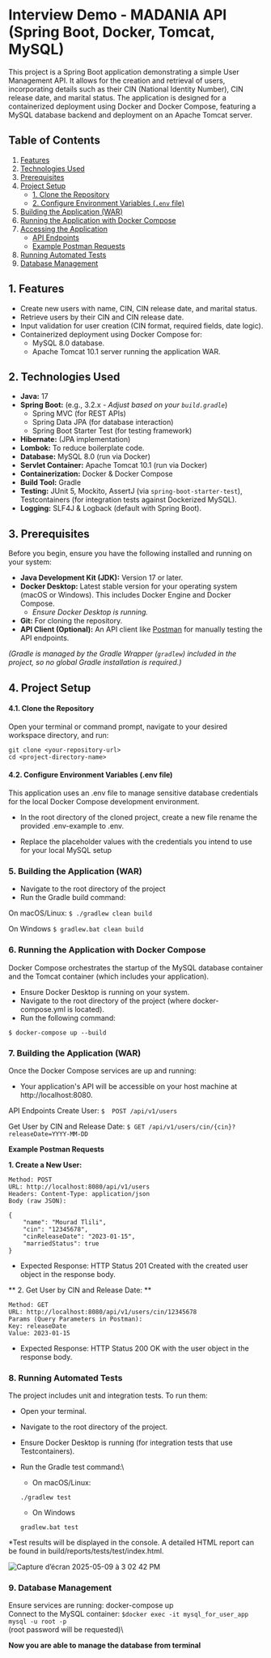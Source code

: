 # Interview Demo - MADANIA API (Spring Boot, Docker, Tomcat, MySQL)

This project is a Spring Boot application demonstrating a simple User Management API. It allows for the creation and retrieval of users, incorporating details such as their CIN (National Identity Number), CIN release date, and marital status. The application is designed for a containerized deployment using Docker and Docker Compose, featuring a MySQL database backend and deployment on an Apache Tomcat server.

## Table of Contents

1.  [Features](#features)
2.  [Technologies Used](#technologies-used)
3.  [Prerequisites](#prerequisites)
4.  [Project Setup](#project-setup)
    * [1. Clone the Repository](#1-clone-the-repository)
    * [2. Configure Environment Variables (`.env` file)](#2-configure-environment-variables-env-file)
5.  [Building the Application (WAR)](#building-the-application-war)
6.  [Running the Application with Docker Compose](#running-the-application-with-docker-compose)
7.  [Accessing the Application](#accessing-the-application)
    * [API Endpoints](#api-endpoints)
    * [Example Postman Requests](#example-postman-requests)
8.  [Running Automated Tests](#running-automated-tests)
9. [Database Management](#database-management)

## 1. Features

* Create new users with name, CIN, CIN release date, and marital status.
* Retrieve users by their CIN and CIN release date.
* Input validation for user creation (CIN format, required fields, date logic).
* Containerized deployment using Docker Compose for:
    * MySQL 8.0 database.
    * Apache Tomcat 10.1 server running the application WAR.

## 2. Technologies Used

* **Java:** 17
* **Spring Boot:** (e.g., 3.2.x - *Adjust based on your `build.gradle`*)
    * Spring MVC (for REST APIs)
    * Spring Data JPA (for database interaction)
    * Spring Boot Starter Test (for testing framework)
* **Hibernate:** (JPA implementation)
* **Lombok:** To reduce boilerplate code.
* **Database:** MySQL 8.0 (run via Docker)
* **Servlet Container:** Apache Tomcat 10.1 (run via Docker)
* **Containerization:** Docker & Docker Compose
* **Build Tool:** Gradle
* **Testing:** JUnit 5, Mockito, AssertJ (via `spring-boot-starter-test`), Testcontainers (for integration tests against Dockerized MySQL).
* **Logging:** SLF4J & Logback (default with Spring Boot).

## 3. Prerequisites

Before you begin, ensure you have the following installed and running on your system:

* **Java Development Kit (JDK):** Version 17 or later.
* **Docker Desktop:** Latest stable version for your operating system (macOS or Windows). This includes Docker Engine and Docker Compose.
    * *Ensure Docker Desktop is running.*
* **Git:** For cloning the repository.
* **API Client (Optional):** An API client like [Postman](https://www.postman.com/downloads/) for manually testing the API endpoints.

*(Gradle is managed by the Gradle Wrapper (`gradlew`) included in the project, so no global Gradle installation is required.)*

## 4. Project Setup

#### 4.1. Clone the Repository

Open your terminal or command prompt, navigate to your desired workspace directory, and run:

```$
git clone <your-repository-url>
cd <project-directory-name>
```

#### 4.2. Configure Environment Variables (.env file)

This application uses an .env file to manage sensitive database credentials for the local Docker Compose development environment.

* In the root directory of the cloned project, create a new file rename the provided .env-example to .env.

* Replace the placeholder values with the credentials you intend to use for your local MySQL setup

### 5. Building the Application (WAR)

* Navigate to the root directory of the project
* Run the Gradle build command:

On macOS/Linux:
```$ ./gradlew clean build ```

On Windows
```$ gradlew.bat clean build ```

### 6. Running the Application with Docker Compose

Docker Compose orchestrates the startup of the MySQL database container and the Tomcat container (which includes your application).

* Ensure Docker Desktop is running on your system.
* Navigate to the root directory of the project (where docker-compose.yml is located).
* Run the following command:

```$ docker-compose up --build ```

### 7. Building the Application (WAR)
Once the Docker Compose services are up and running:

* Your application's API will be accessible on your host machine at http://localhost:8080.

API Endpoints
Create User: ```$  POST /api/v1/users ```

Get User by CIN and Release Date: ```$ GET /api/v1/users/cin/{cin}?releaseDate=YYYY-MM-DD```

 **Example Postman Requests**

**1. Create a New User:**
```$
Method: POST
URL: http://localhost:8080/api/v1/users
Headers: Content-Type: application/json
Body (raw JSON):
```
```$
{
    "name": "Mourad Tlili",
    "cin": "12345678",
    "cinReleaseDate": "2023-01-15",
    "marriedStatus": true
}
```

* Expected Response: HTTP Status 201 Created with the created user object in the response body.

** 2. Get User by CIN and Release Date: **

```$
Method: GET
URL: http://localhost:8080/api/v1/users/cin/12345678
Params (Query Parameters in Postman):
Key: releaseDate
Value: 2023-01-15
```
* Expected Response: HTTP Status 200 OK with the user object in the response body. 

### 8. Running Automated Tests

The project includes unit and integration tests. To run them:

* Open your terminal.
* Navigate to the root directory of the project.
* Ensure Docker Desktop is running (for integration tests that use Testcontainers).
* Run the Gradle test command:\

    * On macOS/Linux:

    ```$
    ./gradlew test
    ```

    * On Windows 
    ```$
    gradlew.bat test
    ```

*Test results will be displayed in the console. A detailed HTML report can be found in build/reports/tests/test/index.html.

![Capture d’écran 2025-05-09 à 3 02 42 PM](https://github.com/user-attachments/assets/2cacc1cd-fdd1-41b3-8f60-1fec0bf1ccbc)

### 9. Database Management
Ensure services are running: docker-compose up\
Connect to the MySQL container: ```$docker exec -it mysql_for_user_app mysql -u root -p```\
 (root password will be requested)\
 
**Now you are able to manage the database from terminal**

